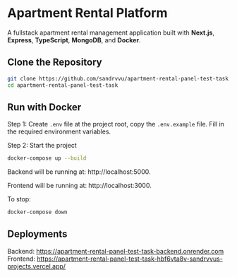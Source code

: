 # Apartment Rental Platform

A fullstack apartment rental management application built with **Next.js**, **Express**, **TypeScript**, **MongoDB**, and **Docker**.

## Clone the Repository

```bash
git clone https://github.com/sandrvvu/apartment-rental-panel-test-task.git
cd apartment-rental-panel-test-task
```

## Run with Docker
Step 1: Create `.env` file at the project root, copy the `.env.example` file. Fill in the required environment variables. 

Step 2: Start the project

```bash
docker-compose up --build
```

Backend will be running at: http://localhost:5000.

Frontend will be running at: http://localhost:3000.

To stop:
```bash
docker-compose down
```

## Deployments
Backend: https://apartment-rental-panel-test-task-backend.onrender.com
Frontend: https://apartment-rental-panel-test-task-hbf6vta8v-sandrvvus-projects.vercel.app/